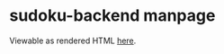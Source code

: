 # sudoku-backend manpage
Viewable as rendered HTML [here](https://cdn.rawgit.com/Galactim/Sudoku/backend-man/sudoku-backend.1.html).
